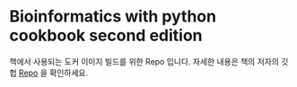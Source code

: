 # Bioinformatics with python cookbook second edition

책에서 사용되는 도커 이미지 빌드를 위한 Repo 입니다. 자세한 내용은 책의 저자의 깃헙 [Repo](https://github.com/PacktPublishing/Bioinformatics-with-Python-Cookbook-Second-Edition) 을 확인하세요.


